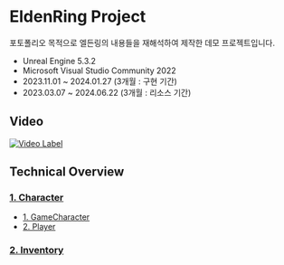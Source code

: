 EldenRing Project
===============================
포토폴리오 목적으로 엘든링의 내용들을 재해석하여 제작한 데모 프로젝트입니다. 

* Unreal Engine 5.3.2
* Microsoft Visual Studio Community 2022
* 2023.11.01 ~ 2024.01.27 (3개월 : 구현 기간)
* 2023.03.07 ~ 2024.06.22 (3개월 : 리소스 기간)

Video
----------
[![Video Label](http://img.youtube.com/vi/ZO0a9uATi-o/0.jpg)](https://youtu.be/ZO0a9uATi-o)

Technical Overview
------------------

### [1. Character](https://github.com/yolong1020/EldenRing/blob/main/Overviews/Character/Character.md)
- [1. GameCharacter](https://github.com/yolong1020/EldenRing/blob/main/Overviews/Character/GameCharacter.md)
- [2. Player](https://github.com/yolong1020/EldenRing/blob/main/Overviews/Character/GameCharacter.md)
### [2. Inventory](https://github.com/yolong1020/EldenRing/blob/main/Overviews/Character/Character.md)
